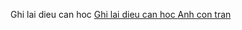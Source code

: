 


Ghi lai dieu can hoc 
[Ghi lai dieu can hoc ](https://www.w3schools.com/python/)
[Anh con tran ](tran.jpg)

